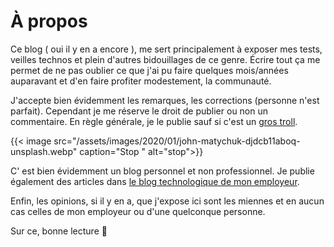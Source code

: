 # À propos

Ce blog ( oui il y en a encore ), me sert principalement à exposer mes tests, veilles technos et plein d'autres bidouillages de ce genre. Écrire tout ça me permet de ne pas oublier ce que j'ai pu faire quelques mois/années auparavant et d'en faire profiter modestement, la communauté.

  
J'accepte bien évidemment les remarques, les corrections (personne n'est parfait). Cependant je me réserve le droit de publier ou non un commentaire. En règle générale, je le publie sauf si c'est un [gros troll](https://fr.wikipedia.org/wiki/Troll_(Internet)).

{{< image src="/assets/images/2020/01/john-matychuk-djdcb11aboq-unsplash.webp" caption="Stop " alt="stop">}}


C' est bien évidemment un blog personnel et non professionnel. Je publie également des articles dans [le blog technologique de mon employeur](https://blog.worldline.tech/).  
  
Enfin, les opinions, si il y en a, que j'expose ici sont les miennes et en aucun cas celles de mon employeur ou d'une quelconque personne.  
  
Sur ce, bonne lecture 🙂

